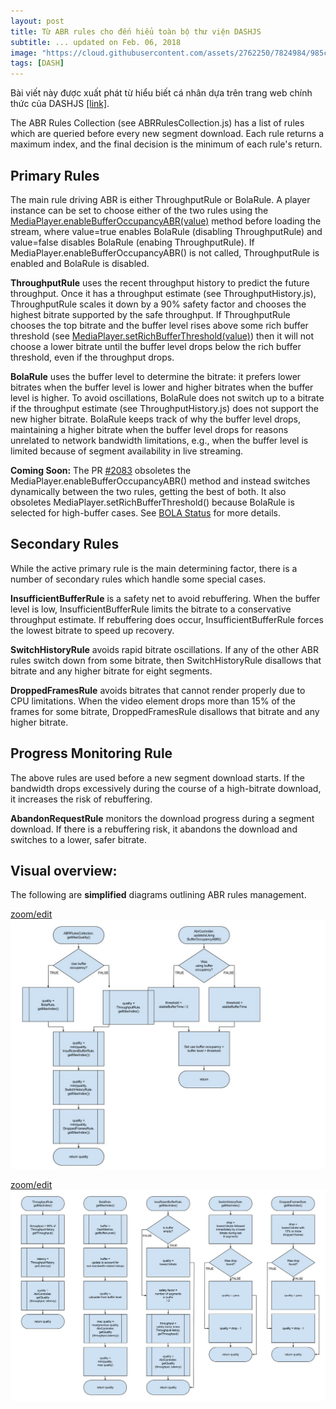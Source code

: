 ```yaml
---
layout: post
title: Từ ABR rules cho đến hiểu toàn bộ thư viện DASHJS
subtitle: ... updated on Feb. 06, 2018
image: "https://cloud.githubusercontent.com/assets/2762250/7824984/985c3e76-03bc-11e5-807b-1402bde4fe56.png"
tags: [DASH]
---
```


Bài viết này được xuất phát từ hiểu biết cá nhân dựa trên trang web chính thức của DASHJS [[link]](https://github.com/Dash-Industry-Forum/dash.js/wiki/FAQ).

The ABR Rules Collection (see ABRRulesCollection.js) has a list of rules which are queried before every new segment download. Each rule returns a maximum index, and the final decision is the minimum of each rule's return.

## Primary Rules

The main rule driving ABR is either ThroughputRule or BolaRule. A player instance can be set to choose either of the two rules using the [MediaPlayer.enableBufferOccupancyABR(value)](http://cdn.dashjs.org/latest/jsdoc/module-MediaPlayer.html#enableBufferOccupancyABR) method before loading the stream, where value=true enables BolaRule (disabling ThroughputRule) and value=false disables BolaRule (enabing ThroughputRule). If MediaPlayer.enableBufferOccupancyABR() is not called, ThroughputRule is enabled and BolaRule is disabled.

**ThroughputRule** uses the recent throughput history to predict the future throughput. Once it has a throughput estimate (see ThroughputHistory.js), ThroughputRule scales it down by a 90% safety factor and chooses the highest bitrate supported by the safe throughput. If ThroughputRule chooses the top bitrate and the buffer level rises above some rich buffer threshold (see [MediaPlayer.setRichBufferThreshold(value)](http://cdn.dashjs.org/latest/jsdoc/module-MediaPlayer.html#setRichBufferThreshold)) then it will not choose a lower bitrate until the buffer level drops below the rich buffer threshold, even if the throughput drops.

**BolaRule** uses the buffer level to determine the bitrate: it prefers lower bitrates when the buffer level is lower and higher bitrates when the buffer level is higher. To avoid oscillations, BolaRule does not switch up to a bitrate if the throughput estimate (see ThroughputHistory.js) does not support the new higher bitrate. BolaRule keeps track of why the buffer level drops, maintaining a higher bitrate when the buffer level drops for reasons unrelated to network bandwidth limitations, e.g., when the buffer level is limited because of segment availability in live streaming.

**Coming Soon:** The PR [#2083](https://github.com/Dash-Industry-Forum/dash.js/pull/2083) obsoletes the MediaPlayer.enableBufferOccupancyABR() method and instead switches dynamically between the two rules, getting the best of both. It also obsoletes MediaPlayer.setRichBufferThreshold() because BolaRule is selected for high-buffer cases. See [BOLA Status](https://github.com/Dash-Industry-Forum/dash.js/wiki/BOLA-status) for more details.

## Secondary Rules

While the active primary rule is the main determining factor, there is a number of secondary rules which handle some special cases.

**InsufficientBufferRule** is a safety net to avoid rebuffering. When the buffer level is low, InsufficientBufferRule limits the bitrate to a conservative throughput estimate. If rebuffering does occur, InsufficientBufferRule forces the lowest bitrate to speed up recovery.

**SwitchHistoryRule** avoids rapid bitrate oscillations. If any of the other ABR rules switch down from some bitrate, then SwitchHistoryRule disallows that bitrate and any higher bitrate for eight segments.

**DroppedFramesRule** avoids bitrates that cannot render properly due to CPU limitations. When the video element drops more than 15% of the frames for some bitrate, DroppedFramesRule disallows that bitrate and any higher bitrate.

## Progress Monitoring Rule

The above rules are used before a new segment download starts. If the bandwidth drops excessively during the course of a high-bitrate download, it increases the risk of rebuffering.

**AbandonRequestRule** monitors the download progress during a segment download. If there is a rebuffering risk, it abandons the download and switches to a lower, safer bitrate.


## Visual overview:

The following are **simplified** diagrams outlining ABR rules management.

[zoom/edit](/img/ABR-1.jpg)<br>
![](/img/ABR-1.jpg)

[zoom/edit](/img/ABR-2.jpg)<br>
![](/img/ABR-2.jpg)
